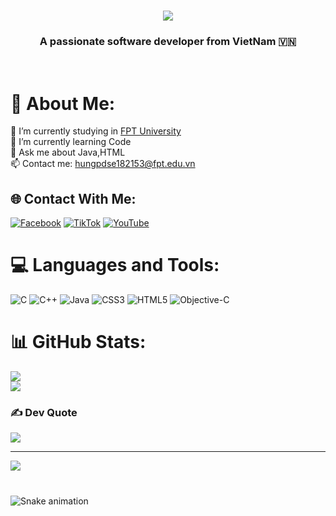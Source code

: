<h1 align="center">
    <img src="https://readme-typing-svg.herokuapp.com?font=Fira+Code&weight=700&size=35&duration=4000&pause=500&color=F74231&center=true&vCenter=true&width=500&lines=Hi+There!+%F0%9F%91%8B;I'm+Duc+Hung!" />
</h1>

<h3 align="center">A passionate software developer from VietNam 🇻🇳</h3>

<br/>

# 💫 About Me:
🔭 I’m currently studying in [FPT University](https://www.facebook.com/FPTU.HCM?locale=vi_VN)<br>🌱 I’m currently learning Code<br>💬 Ask me about Java,HTML <br>📫 Contact me: hungpdse182153@fpt.edu.vn


## 🌐 Contact With Me:
[![Facebook](https://img.shields.io/badge/Facebook-%231877F2.svg?logo=Facebook&logoColor=white)](https://facebook.com/duchungpham.dev) [![TikTok](https://img.shields.io/badge/TikTok-%23000000.svg?logo=TikTok&logoColor=white)](https://tiktok.com/@nguyenhung.dev) [![YouTube](https://img.shields.io/badge/YouTube-%23FF0000.svg?logo=YouTube&logoColor=white)](https://youtube.com/@duckhuynh4826) 

# 💻 Languages and Tools:
![C](https://img.shields.io/badge/c-%2300599C.svg?style=for-the-badge&logo=c&logoColor=white) ![C++](https://img.shields.io/badge/c++-%2300599C.svg?style=for-the-badge&logo=c%2B%2B&logoColor=white) ![Java](https://img.shields.io/badge/java-%23ED8B00.svg?style=for-the-badge&logo=openjdk&logoColor=white) ![CSS3](https://img.shields.io/badge/css3-%231572B6.svg?style=for-the-badge&logo=css3&logoColor=white) ![HTML5](https://img.shields.io/badge/html5-%23E34F26.svg?style=for-the-badge&logo=html5&logoColor=white) ![Objective-C](https://img.shields.io/badge/OBJECTIVE--C-%233A95E3.svg?style=for-the-badge&logo=apple&logoColor=white)
# 📊 GitHub Stats:
![](https://github-readme-stats.vercel.app/api?username=duckhynh&theme=default_repocard&hide_border=false&include_all_commits=false&count_private=false)<br/>
![](https://github-readme-stats.vercel.app/api/top-langs/?username=duckhynh&theme=default_repocard&hide_border=false&include_all_commits=false&count_private=false&layout=compact)


### ✍️ Dev Quote
![](https://quotes-github-readme.vercel.app/api?type=horizontal&theme=tokyonight)

---
[![](https://visitcount.itsvg.in/api?id=duckhynh&icon=10&color=13)](https://visitcount.itsvg.in)

<!-- Proudly created with GPRM ( https://gprm.itsvg.in ) -->

###

<br clear="both">

<img src="https://profile-readme-generator.com/assets/snake.svg" alt="Snake animation" />

###
